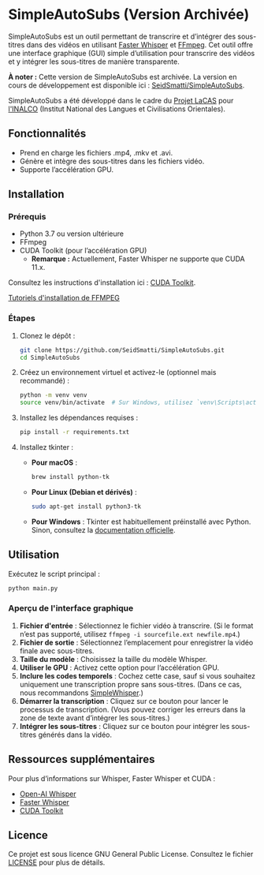 # SimpleAutoSubs (Version Archivée)

SimpleAutoSubs est un outil permettant de transcrire et d’intégrer des sous-titres dans des vidéos en utilisant [Faster Whisper](https://github.com/SYSTRAN/faster-whisper) et [FFmpeg](https://ffmpeg.org/). Cet outil offre une interface graphique (GUI) simple d’utilisation pour transcrire des vidéos et y intégrer les sous-titres de manière transparente.

**À noter :** Cette version de SimpleAutoSubs est archivée. La version en cours de développement est disponible ici : [SeidSmatti/SimpleAutoSubs](https://github.com/SeidSmatti/SimpleAutoSubs).

SimpleAutoSubs a été développé dans le cadre du [Projet LaCAS](https://lacas.inalco.fr/le-projet-lacas) pour [l'INALCO](https://www.inalco.fr/) (Institut National des Langues et Civilisations Orientales).

## Fonctionnalités

- Prend en charge les fichiers .mp4, .mkv et .avi.
- Génère et intègre des sous-titres dans les fichiers vidéo.
- Supporte l’accélération GPU.

## Installation

### Prérequis

- Python 3.7 ou version ultérieure
- FFmpeg
- CUDA Toolkit (pour l’accélération GPU) 
  - **Remarque :** Actuellement, Faster Whisper ne supporte que CUDA 11.x.

Consultez les instructions d'installation ici : [CUDA Toolkit](https://developer.nvidia.com/cuda-toolkit).

[Tutoriels d'installation de FFMPEG](https://gist.github.com/barbietunnie/47a3de3de3274956617ce092a3bc03a1)

### Étapes

1. Clonez le dépôt :
    ```sh
    git clone https://github.com/SeidSmatti/SimpleAutoSubs.git
    cd SimpleAutoSubs
    ```

2. Créez un environnement virtuel et activez-le (optionnel mais recommandé) :
    ```sh
    python -m venv venv
    source venv/bin/activate  # Sur Windows, utilisez `venv\Scripts\activate`
    ```

3. Installez les dépendances requises :
    ```sh
    pip install -r requirements.txt
    ```

4. Installez tkinter :

   - **Pour macOS** :
     ```sh
     brew install python-tk
     ```

   - **Pour Linux (Debian et dérivés)** :
     ```sh
     sudo apt-get install python3-tk
     ```

   - **Pour Windows** :
     Tkinter est habituellement préinstallé avec Python. Sinon, consultez la [documentation officielle](https://tkdocs.com/tutorial/install.html).

## Utilisation

Exécutez le script principal :
```sh
python main.py
```

### Aperçu de l'interface graphique

1. **Fichier d'entrée** : Sélectionnez le fichier vidéo à transcrire. (Si le format n’est pas supporté, utilisez `ffmpeg -i sourcefile.ext newfile.mp4`.)
2. **Fichier de sortie** : Sélectionnez l’emplacement pour enregistrer la vidéo finale avec sous-titres.
3. **Taille du modèle** : Choisissez la taille du modèle Whisper.
4. **Utiliser le GPU** : Activez cette option pour l’accélération GPU.
5. **Inclure les codes temporels** : Cochez cette case, sauf si vous souhaitez uniquement une transcription propre sans sous-titres. (Dans ce cas, nous recommandons [SimpleWhisper](https://github.com/SeidSmatti/SimpleWhisper).)
6. **Démarrer la transcription** : Cliquez sur ce bouton pour lancer le processus de transcription. (Vous pouvez corriger les erreurs dans la zone de texte avant d’intégrer les sous-titres.)
7. **Intégrer les sous-titres** : Cliquez sur ce bouton pour intégrer les sous-titres générés dans la vidéo.

## Ressources supplémentaires

Pour plus d’informations sur Whisper, Faster Whisper et CUDA :
- [Open-AI Whisper](https://github.com/openai/whisper)
- [Faster Whisper](https://github.com/SYSTRAN/faster-whisper)
- [CUDA Toolkit](https://developer.nvidia.com/cuda-toolkit)


## Licence

Ce projet est sous licence GNU General Public License. Consultez le fichier [LICENSE](LICENSE) pour plus de détails.

